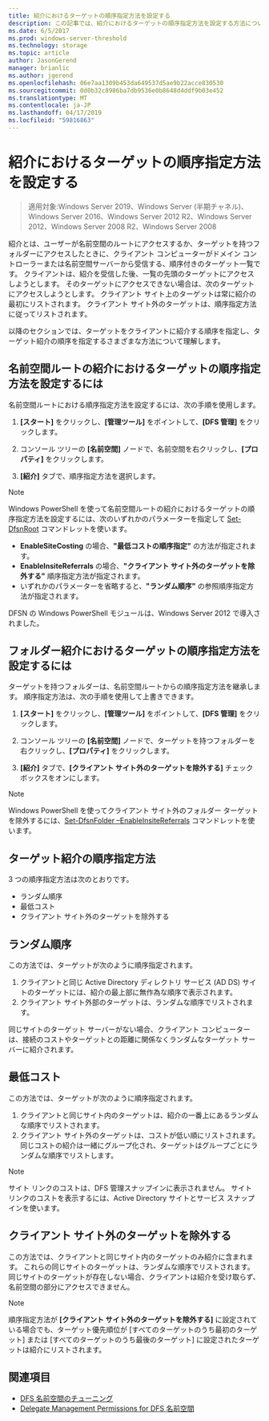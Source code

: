 ```yaml
---
title: 紹介におけるターゲットの順序指定方法を設定する
description: この記事では、紹介におけるターゲットの順序指定方法を設定する方法について説明します。
ms.date: 6/5/2017
ms.prod: windows-server-threshold
ms.technology: storage
ms.topic: article
author: JasonGerend
manager: brianlic
ms.author: jgerend
ms.openlocfilehash: 06e7aa1309b453da649537d5ae9b22acce830530
ms.sourcegitcommit: 0d0b32c8986ba7db9536e0b8648d4ddf9b03e452
ms.translationtype: MT
ms.contentlocale: ja-JP
ms.lasthandoff: 04/17/2019
ms.locfileid: "59816863"
---
```

# <a name="set-the-ordering-method-for-targets-in-referrals"></a>紹介におけるターゲットの順序指定方法を設定する

> 適用対象:Windows Server 2019、Windows Server (半期チャネル)、Windows Server 2016、Windows Server 2012 R2、Windows Server 2012、Windows Server 2008 R2、Windows Server 2008

紹介とは、ユーザーが名前空間のルートにアクセスするか、ターゲットを持つフォルダーにアクセスしたときに、クライアント コンピューターがドメイン コントローラーまたは名前空間サーバーから受信する、順序付きのターゲット一覧です。 クライアントは、紹介を受信した後、一覧の先頭のターゲットにアクセスしようとします。 そのターゲットにアクセスできない場合は、次のターゲットにアクセスしようとします。
クライアント サイト上のターゲットは常に紹介の最初にリストされます。 クライアント サイト外のターゲットは、順序指定方法に従ってリストされます。

以降のセクションでは、ターゲットをクライアントに紹介する順序を指定し、ターゲット紹介の順序を指定するさまざまな方法について理解します。

## <a name="to-set-the-ordering-method-for-targets-in-namespace-root-referrals"></a>名前空間ルートの紹介におけるターゲットの順序指定方法を設定するには

名前空間ルートにおける順序指定方法を設定するには、次の手順を使用します。

1.  **[スタート]** をクリックし、**[管理ツール]** をポイントして、**[DFS 管理]** をクリックします。

2.  コンソール ツリーの **[名前空間]** ノードで、名前空間を右クリックし、**[プロパティ]** をクリックします。

3.  **[紹介]** タブで、順序指定方法を選択します。

> [!NOTE]
> Windows PowerShell を使って名前空間ルートの紹介におけるターゲットの順序指定方法を設定するには、次のいずれかのパラメーターを指定して [Set-DfsnRoot](https://technet.microsoft.com/library/jj884281.aspx) コマンドレットを使います。
   -   **EnableSiteCosting** の場合、**"最低コストの順序指定"** の方法が指定されます。
   -   **EnableInsiteReferrals** の場合、**"クライアント サイト外のターゲットを除外する"** 順序指定方法が指定されます。
   -   いずれかのパラメーターを省略すると、**"ランダム順序"** の参照順序指定方法が指定されます。 

DFSN の Windows PowerShell モジュールは、Windows Server 2012 で導入されました。
   
## <a name="to-set-the-ordering-method-for-targets-in-folder-referrals"></a>フォルダー紹介におけるターゲットの順序指定方法を設定するには

ターゲットを持つフォルダーは、名前空間ルートからの順序指定方法を継承します。 順序指定方法は、次の手順を使用して上書きできます。

1.  **[スタート]** をクリックし、**[管理ツール]** をポイントして、**[DFS 管理]** をクリックします。

2.  コンソール ツリーの **[名前空間]** ノードで、ターゲットを持つフォルダーを右クリックし、**[プロパティ]** をクリックします。

3.  **[紹介]** タブで、**[クライアント サイト外のターゲットを除外する]** チェック ボックスをオンにします。

> [!NOTE]
> Windows PowerShell を使ってクライアント サイト外のフォルダー ターゲットを除外するには、[Set-DfsnFolder –EnableInsiteReferrals](https://technet.microsoft.com/library/jj884283.aspx) コマンドレットを使います。

## <a name="target-referral-ordering-methods"></a>ターゲット紹介の順序指定方法

3 つの順序指定方法は次のとおりです。

-   ランダム順序
-   最低コスト
-   クライアント サイト外のターゲットを除外する

## <a name="random-order"></a>ランダム順序

この方法では、ターゲットが次のように順序指定されます。

1.  クライアントと同じ Active Directory ディレクトリ サービス (AD DS) サイトのターゲットには、紹介の最上部に無作為な順序で表示されます。
2.  クライアント サイト外部のターゲットは、ランダムな順序でリストされます。

同じサイトのターゲット サーバーがない場合、クライアント コンピューターは、接続のコストやターゲットとの距離に関係なくランダムなターゲット サーバーに紹介されます。

## <a name="lowest-cost"></a>最低コスト

この方法では、ターゲットが次のように順序指定されます。

1.  クライアントと同じサイト内のターゲットは、紹介の一番上にあるランダムな順序でリストされます。
2.  クライアント サイト外のターゲットは、コストが低い順にリストされます。 同じコストの紹介は一緒にグループ化され、ターゲットはグループごとにランダムな順序でリストします。

> [!NOTE]
> サイト リンクのコストは、DFS 管理スナップインに表示されません。 サイト リンクのコストを表示するには、Active Directory サイトとサービス スナップインを使います。

## <a name="exclude-targets-outside-of-the-clients-site"></a>クライアント サイト外のターゲットを除外する

この方法では、クライアントと同じサイト内のターゲットのみ紹介に含まれます。 これらの同じサイトのターゲットは、ランダムな順序でリストされます。 同じサイトのターゲットが存在しない場合、クライアントは紹介を受け取らず、名前空間の部分にアクセスできません。

> [!NOTE]
> 順序指定方法が **[クライアント サイト外のターゲットを除外する]** に設定されている場合でも、ターゲット優先順位が [すべてのターゲットのうち最初のターゲット] または [すべてのターゲットのうち最後のターゲット] に設定されたターゲットは紹介にリストされます。

## <a name="see-also"></a>関連項目 

-   [DFS 名前空間のチューニング](tuning-dfs-namespaces.md)
-   [Delegate Management Permissions for DFS 名前空間](delegate-management-permissions-for-dfs-namespaces.md)